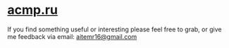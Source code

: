 # [acmp.ru](https://acmp.ru/)

If you find something useful or interesting please feel free to grab, or give me feedback via email: aitemr16@gmail.com
